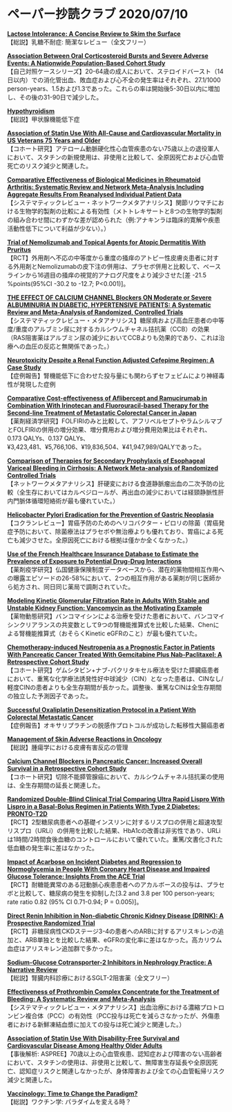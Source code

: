 # ペーパー抄読クラブ 2020/07/10

[**Lactose Intolerance: A Concise Review to Skim the Surface**](https://pubmed.ncbi.nlm.nih.gov/32622451/)  
【総説】乳糖不耐症: 簡潔なレビュー（全文フリー）

[**Association Between Oral Corticosteroid Bursts and Severe Adverse Events: A Nationwide Population-Based Cohort Study**](https://pubmed.ncbi.nlm.nih.gov/32628532/)  
【自己対照ケースシリーズ】20-64歳の成人において、ステロイドバースト（14日以内）での消化管出血、敗血症および心不全の発生率はそれぞれ、27.1/1000 person-years、1.5および1.3であった。これらの率は開始後5-30日以内に増加し、その後の31-90日で減少した。

[**Hypothyroidism**](https://pubmed.ncbi.nlm.nih.gov/32628881/)  
【総説】甲状腺機能低下症

[**Association of Statin Use With All-Cause and Cardiovascular Mortality in US Veterans 75 Years and Older**](https://pubmed.ncbi.nlm.nih.gov/32633800/)  
【コホート研究】アテローム動脈硬化性心血管疾患のない75歳以上の退役軍人において、スタチンの新規使用は、非使用と比較して、全原因死亡および心血管死亡のリスク減少と関連した。

[**Comparative Effectiveness of Biological Medicines in Rheumatoid Arthritis: Systematic Review and Network Meta-Analysis Including Aggregate Results From Reanalysed Individual Patient Data**](https://pubmed.ncbi.nlm.nih.gov/32636183/)  
【システマティックレビュー・ネットワークメタアナリシス】関節リウマチにおける生物学的製剤の比較による有効性（メトトレキサートと8つの生物学的製剤の組み合わせ間にわずかな差が認められた（例:アナキンラは臨床的寛解や疾患活動性低下について利益が少ない）。）

[**Trial of Nemolizumab and Topical Agents for Atopic Dermatitis With Pruritus**](https://pubmed.ncbi.nlm.nih.gov/32640132/)  
【RCT】外用剤へ不応の中等度から重度の掻痒のアトピー性皮膚炎患者に対する外用剤とNemolizumabの皮下注の併用は、プラセボ併用と比較して、ベースラインから16週目の掻痒の視覚的アナログ尺度をより減少させた[差 -21.5 %points(95%CI -30.2 to -12.7; P<0.001)]。

[**THE EFFECT OF CALCIUM CHANNEL Blockers ON Moderate or Severe ALBUMINURIA IN DIABETIC, HYPERTENSIVE PATIENTS: A Systematic Review and Meta-Analysis of Randomized, Controlled Trials**](https://pubmed.ncbi.nlm.nih.gov/32645341/)  
【システマティックレビュー・メタアナリシス】糖尿病および高血圧患者の中等度/重度のアルブミン尿に対するカルシウムチャネル拮抗薬（CCB）の効果（RAS阻害薬はアルブミン尿の減少においてCCBよりも効果的であり、これは治療への血圧の反応と無関係であった。）

[**Neurotoxicity Despite a Renal Function Adjusted Cefepime Regimen: A Case Study**](https://pubmed.ncbi.nlm.nih.gov/32618881/)  
【症例報告】腎機能低下に合わせた投与量にも関わらずセフェピムにより神経毒性が発現した症例

[**Comparative Cost-effectiveness of Aflibercept and Ramucirumab in Combination With Irinotecan and Fluorouracil-based Therapy for the Second-line Treatment of Metastatic Colorectal Cancer in Japan**](https://pubmed.ncbi.nlm.nih.gov/32616433/)  
【薬剤経済学研究】FOLFIRIのみと比較して、アフリベルセプトやラムシルマブとFOLFIRIの併用の増分効果、増分費用および増分費用効果比はそれぞれ、0.173 QALYs、0.137 QALYs、¥3,423,481、¥5,766,106、¥19,836,504、¥41,947,989/QALYであった。

[**Comparison of Therapies for Secondary Prophylaxis of Esophageal Variceal Bleeding in Cirrhosis: A Network Meta-analysis of Randomized Controlled Trials**](https://pubmed.ncbi.nlm.nih.gov/32624321/)  
【ネットワークメタアナリシス】肝硬変における食道静脈瘤出血の二次予防の比較（全生存においてはカルベジロールが、再出血の減少においては経頸静脈性肝内門脈体循環短絡術が最も優れていた。）

[**Helicobacter Pylori Eradication for the Prevention of Gastric Neoplasia**](https://pubmed.ncbi.nlm.nih.gov/32628791/)  
【コクランレビュー】胃癌予防のためのヘリコバクター・ピロリの除菌（胃癌発症予防において、除菌療法はプラセボや無治療よりも優れており、胃癌による死亡も減少させた。全原因死亡における根拠は僅かか全くなかった。）

[**Use of the French Healthcare Insurance Database to Estimate the Prevalence of Exposure to Potential Drug-Drug Interactions**](https://pubmed.ncbi.nlm.nih.gov/32632714/)  
【薬剤疫学研究】仏国健康保険制度データベースから、潜在的薬物間相互作用への曝露エピソードの26-58%において、2つの相互作用がある薬剤が同じ医師から処方され、同日同じ薬局で調剤されていた。

[**Modeling Kinetic Glomerular Filtration Rate in Adults With Stable and Unstable Kidney Function: Vancomycin as the Motivating Example**](https://pubmed.ncbi.nlm.nih.gov/32640054/)  
【薬物動態研究】バンコマイシンによる治療を受けた患者において、バンコマイシンクリアランスの共変数として9つの腎機能推算式を比較した結果、Chenによる腎機能推算式（おそらくKinetic eGFRのこと）が最も優れていた。

[**Chemotherapy-induced Neutropenia as a Prognostic Factor in Patients With Pancreatic Cancer Treated With Gemcitabine Plus Nab-Paclitaxel: A Retrospective Cohort Study**](https://pubmed.ncbi.nlm.nih.gov/32632515/)  
【コホート研究】ゲムシタビン+ナブ-パクリタキセル療法を受けた膵臓癌患者において、重篤な化学療法誘発性好中球減少（CIN）となった患者は、CINなし/軽度CINの患者よりも全生存期間が長かった。調整後、重篤なCINは全生存期間の独立した予測因子であった。

[**Successful Oxaliplatin Desensitization Protocol in a Patient With Colorectal Metastatic Cancer**](https://pubmed.ncbi.nlm.nih.gov/32635810/)  
【症例報告】オキサリプラチンの脱感作プロトコルが成功した転移性大腸癌患者

[**Management of Skin Adverse Reactions in Oncology**](https://pubmed.ncbi.nlm.nih.gov/32635811/)  
【総説】腫瘍学における皮膚有害反応の管理

[**Calcium Channel Blockers in Pancreatic Cancer: Increased Overall Survival in a Retrospective Cohort Study**](https://pubmed.ncbi.nlm.nih.gov/32639282/)  
【コホート研究】切除不能膵管腺癌において、カルシウムチャネル拮抗薬の使用は、全生存期間の延長と関連した。

[**Randomized Double-Blind Clinical Trial Comparing Ultra Rapid Lispro With Lispro in a Basal-Bolus Regimen in Patients With Type 2 Diabetes: PRONTO-T2D**](https://pubmed.ncbi.nlm.nih.gov/32616612/)  
【RCT】2型糖尿病患者への基礎インスリンに対するリスプロの併用と超速攻型リスプロ（URLi）の併用を比較した結果、HbA1cの改善は非劣性であり、URLiは1時間/2時間食後血糖のコントロールにおいて優れていた。重篤/文書化された低血糖の発生率に差はなかった。

[**Impact of Acarbose on Incident Diabetes and Regression to Normoglycemia in People With Coronary Heart Disease and Impaired Glucose Tolerance: Insights From the ACE Trial**](https://pubmed.ncbi.nlm.nih.gov/32641379/)  
【RCT】耐糖能異常のある冠動脈心疾患患者へのアカルボースの投与は、プラセボと比較して、糖尿病の発生を抑制した[3.2 and 3.8 per 100 person-years; rate ratio 0.82 (95% CI 0.71-0.94; P = 0.005)]。

[**Direct Renin Inhibition in Non-diabetic Chronic Kidney Disease (DRINK): A Prospective Randomized Trial**](https://pubmed.ncbi.nlm.nih.gov/32617578/)  
【RCT】非糖尿病性CKDステージ3-4の患者へのARBに対するアリスキレンの追加と、ARB単独とを比較した結果、eGFRの変化率に差はなかった。高カリウム血症はアリスキレン追加群で多かった。

[**Sodium-Glucose Cotransporter-2 Inhibitors in Nephrology Practice: A Narrative Review**](https://pubmed.ncbi.nlm.nih.gov/32637144/)  
【総説】腎臓内科診療におけるSGLT-2阻害薬（全文フリー）

[**Effectiveness of Prothrombin Complex Concentrate for the Treatment of Bleeding: A Systematic Review and Meta-Analysis**](https://pubmed.ncbi.nlm.nih.gov/32638483/)  
【システマティックレビュー・メタアナリシス】出血治療における濃縮プロトロンビン複合体（PCC）の有効性（PCC投与は死亡を減らさなかったが、外傷患者における新鮮凍結血漿に加えての投与は死亡減少と関連した。）

[**Association of Statin Use With Disability-Free Survival and Cardiovascular Disease Among Healthy Older Adults**](https://pubmed.ncbi.nlm.nih.gov/32616158/)  
【事後解析: ASPREE】70歳以上の心血管疾患、認知症および障害のない高齢者において、スタチンの使用は、非使用と比較して、無障害生存延長や全原因死亡、認知症リスクと関連しなかったが、身体障害および全ての心血管転帰リスク減少と関連した。

[**Vaccinology: Time to Change the Paradigm?**](https://pubmed.ncbi.nlm.nih.gov/32645296/)  
【総説】ワクチン学: パラダイムを変える時？